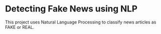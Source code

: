 # Detecting Fake News using NLP

This project uses Natural Language Processing to classify news articles as FAKE or REAL.
